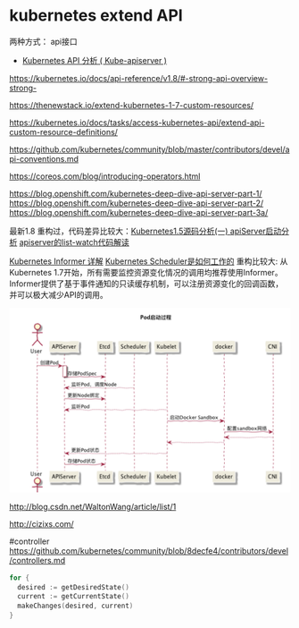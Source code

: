 # kubernetes extend API 
两种方式：
 api接口
- [Kubernetes API 分析 ( Kube-apiserver )](https://www.kubernetes.org.cn/3119.html)

https://kubernetes.io/docs/api-reference/v1.8/#-strong-api-overview-strong-

https://thenewstack.io/extend-kubernetes-1-7-custom-resources/

https://kubernetes.io/docs/tasks/access-kubernetes-api/extend-api-custom-resource-definitions/

https://github.com/kubernetes/community/blob/master/contributors/devel/api-conventions.md

https://coreos.com/blog/introducing-operators.html

https://blog.openshift.com/kubernetes-deep-dive-api-server-part-1/
https://blog.openshift.com/kubernetes-deep-dive-api-server-part-2/
https://blog.openshift.com/kubernetes-deep-dive-api-server-part-3a/






最新1.8 重构过，代码差异比较大：[Kubernetes1.5源码分析(一) apiServer启动分析](http://dockone.io/article/2159)
[apiserver的list-watch代码解读](https://www.kubernetes.org.cn/174.html)


[Kubernetes Informer 详解](https://www.kubernetes.org.cn/2693.html)
[Kubernetes Scheduler是如何工作的](http://dockone.io/article/2625)
重构比较大:
从Kubernetes 1.7开始，所有需要监控资源变化情况的调用均推荐使用Informer。Informer提供了基于事件通知的只读缓存机制，可以注册资源变化的回调函数，并可以极大减少API的调用。

![pod_create](/picture/pod_create.png)
 


http://blog.csdn.net/WaltonWang/article/list/1

http://cizixs.com/ 
 
 
#controller
https://github.com/kubernetes/community/blob/8decfe4/contributors/devel/controllers.md

```go
for {
  desired := getDesiredState()
  current := getCurrentState()
  makeChanges(desired, current)
}
```

[](https://zhuanlan.zhihu.com/p/27229692?utm_source=wechat_session&utm_medium=social)
